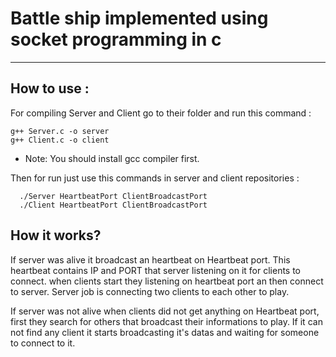 # Battle ship implemented using socket programming in c

---
## How to use :

For compiling Server and Client go to their folder and run this command :


    g++ Server.c -o server
    g++ Client.c -o client

* Note: 
You should install gcc compiler first.

Then for run just use this commands in server and client repositories :

      ./Server HeartbeatPort ClientBroadcastPort
      ./Client HeartbeatPort ClientBroadcastPort

## How it works?

If server was alive it broadcast an heartbeat on Heartbeat port. This heartbeat contains IP and PORT that server listening on it for clients to connect. when clients start they listening on heartbeat port an then connect to server. Server job is connecting two clients to each other to play.

If server was not alive when clients did not get anything on Heartbeat port, first they search for others that broadcast their informations to play. If it can not find any client it starts broadcasting it's datas and waiting for someone to connect to it.
